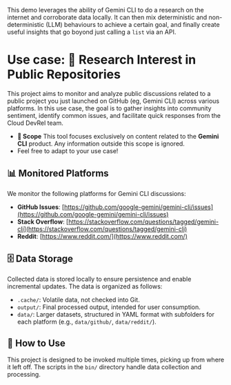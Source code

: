 
This demo leverages the ability of Gemini CLI to do a research on the internet and corroborate data locally. It can then mix deterministic and non-deterministic (LLM) behaviours to achieve a certain goal, and finally create useful insights that go boyond just calling a `list` via an API.

# Use case: 🔎 Research Interest in Public Repositories

This project aims to monitor and analyze public discussions related to a public project you just launched on GitHub (eg, Gemini CLI) across various platforms. In this use case, the goal is to gather insights into community sentiment, identify common issues, and facilitate quick responses from the Cloud DevRel team.

* **🎯 Scope** This tool focuses exclusively on content related to the **Gemini CLI** product. Any information outside this scope is ignored.
* Feel free to adapt to your use case!


## 📊 Monitored Platforms

We monitor the following platforms for Gemini CLI discussions:

*   **GitHub Issues**: [https://github.com/google-gemini/gemini-cli/issues](https://github.com/google-gemini/gemini-cli/issues)
*   **Stack Overflow**: [https://stackoverflow.com/questions/tagged/gemini-cli](https://stackoverflow.com/questions/tagged/gemini-cli)
*   **Reddit**: [https://www.reddit.com/](https://www.reddit.com/)

## 🗄️ Data Storage

Collected data is stored locally to ensure persistence and enable incremental updates. The data is organized as follows:

*   `.cache/`: Volatile data, not checked into Git.
*   `output/`: Final processed output, intended for user consumption.
*   `data/`: Larger datasets, structured in YAML format with subfolders for each platform (e.g., `data/github/`, `data/reddit/`).

## 🚀 How to Use

This project is designed to be invoked multiple times, picking up from where it left off. The scripts in the `bin/` directory handle data collection and processing.


